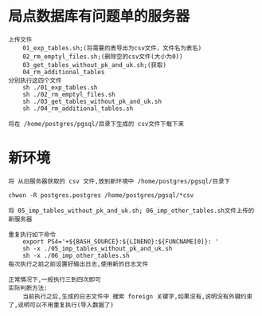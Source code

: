 # 局点数据库有问题单的服务器
	上传文件 
		01_exp_tables.sh;(将需要的表导出为csv文件，文件名为表名)
		02_rm_emptyl_files.sh;(删除空的csv文件(大小为0))
		03_get_tables_without_pk_and_uk.sh;(获取)
		04_rm_additional_tables
	分别执行这四个文件
		sh ./01_exp_tables.sh
		sh ./02_rm_emptyl_files.sh
		sh ./03_get_tables_without_pk_and_uk.sh
		sh ./04_rm_additional_tables.sh
		
	将在 /home/postgres/pgsql/目录下生成的 csv文件下载下来
	

# 新环境
	将 从旧服务器获取的 csv 文件,放到新环境中 /home/postgres/pgsql/目录下
	
	chwon -R postgres.postgres /home/postgres/pgsql/*csv
	
	将 05_imp_tables_without_pk_and_uk.sh; 06_imp_other_tables.sh文件上传的新服务器
	
	重复执行如下命令
		export PS4='+${BASH_SOURCE}:${LINENO}:${FUNCNAME[0]}: '
		sh -x ./05_imp_tables_without_pk_and_uk.sh 
		sh -x ./06_imp_other_tables.sh 
	每次执行之前之前设置好输出日志,使用新的日志文件
	
	正常情况下,一般执行三到四次即可
	实际判断方法:
		当前执行之后,生成的日志文件中 搜索 foreign 关键字,如果没有,说明没有外键约束了,说明可以不用重复执行(导入数据了)

	